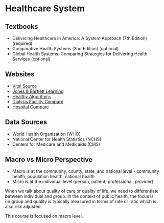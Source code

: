 # Healthcare System 

## Textbooks

- Delivering Healthcare in America: A System Approach (7th Edition) (required)
- Comparative Health Systems (2nd Edition) (optional)
- Global Health Systems: Comparing Strategies for Delivering Health Services (optional)

## Websites

- [Vital Source](https://www.vitalsource.com/educators/dashboard)
- [Jones & Bartlett Learning](https://www2.jblearning.com/my-account/dashboard/products/)
- [Healthy Algorithms](https://healthyalgorithms.com/)
- [Dialysis Facility Compare](https://www.medicare.gov/dialysisfacilitycompare/)
- [Hospital Compare](https://www.medicare.gov/hospitalcompare/)

## Data Sources

- World Health Organization (WHO) 
- National Center for Health Statistics (NCHS)
- Centers for Medicare and Medicaids (CMS)

## Macro vs Micro Perspective

- Macro is at the community, county, state, and national level - community health, population health, national health
- Micro is at the individual level (person, patient, professional, provider)

When we talk about quality of care or quality of life, we need to differentiate between individual and group. 
In the context of public health, the focus is on group and quality is typically measured in terms of rate or ratio which is 
also risk adjusted.

This course is focused on macro level.
